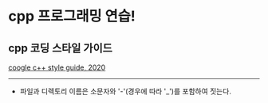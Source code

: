 cpp 프로그래밍 연습!
====================
## cpp 코딩 스타일 가이드
[coogle c++ style guide, 2020](https://google.github.io/styleguide/cppguide.html)
***
* 파일과 디렉토리 이름은 소문자와 '-'(경우에 따라 '_')를 포함하여 짓는다.   
